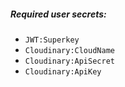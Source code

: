##### Required user secrets:

-   `JWT:Superkey`
-   `Cloudinary:CloudName`
-   `Cloudinary:ApiSecret`
-   `Cloudinary:ApiKey`
